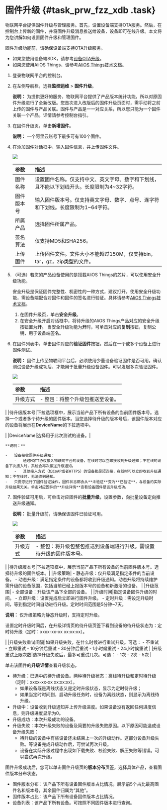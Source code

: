 # 固件升级 {#task_prw_fzz_xdb .task}

物联网平台提供固件升级与管理服务。首先，设置设备端支持OTA服务。然后，在控制台上传新的固件，并将固件升级消息推送给设备，设备即可在线升级。本文将为您讲解如何设置固件升级和管理固件。

固件升级功能前，请确保设备端支持OTA升级服务。

-   如果您使用设备端SDK，请参考[设备OTA升级](../../../../../intl.zh-CN/设备端开发指南/设备OTA升级.md#)。
-   如果您使用AliOS Things，请参考[AliOS Things技术文档](https://github.com/alibaba/AliOS-Things/wiki)。

1.  登录物联网平台的控制台。 
2.  在左侧导航栏，选择**监控运维** \> **固件升级**。 

    **说明：** 为提供更好的服务，物联网平台提供了产品版本统计功能，所以对原固件升级进行了全新改版。您首次进入改版后的固件升级页面时，需手动将之前上传的固件与产品关联。固件与产品是一一对应关系，所以您只能为一个固件关联一个产品。详情请参考控制台指引。

3.  在固件升级页，单击**新增固件**。 

    **说明：** 一个阿里云账号下最多可有100个固件。

4.  在添加固件对话框中，输入固件信息，并上传固件文件。 

    ![](http://static-aliyun-doc.oss-cn-hangzhou.aliyuncs.com/assets/img/7553/15484052223946_zh-CN.png)

    |参数|描述|
    |:-|:-|
    |固件名称|设置固件名称。仅支持中文、英文字母、数字和下划线，且不能以下划线开头。长度限制为4~32字符。|
    |固件版本号|输入固件版本号。仅支持英文字母、数字、点号、连字符和下划线。长度限制为1~64字符。|
    |所属产品|选择固件所属产品。|
    |签名算法|仅支持MD5和SHA256。|
    |上传固件|上传固件文件。文件大小不能超过150M，仅支持bin，tar，gz，zip类型的文件。|

5.  （可选）若您的产品设备使用的是搭载AliOS Things的芯片，可以使用安全升级功能。 

    安全升级是保证固件完整性、机密性的一种方式，建议打开。使用安全升级功能，需设备端配合对固件和固件的签名进行验证。具体请参考[AliOS Things技术文档](https://github.com/alibaba/AliOS-Things/wiki)。

    1.  在固件升级页，单击**安全升级**。 
    2.  在安全升级开启对话框中，将待升级的AliOS Things产品对应的安全升级按钮置为**开**。 当安全升级功能为**开**时，可单击对应的**复制**按钮，复制公钥，用于设备端签名。
6.  在固件列表中，单击固件对应的**验证固件**按钮，然后在一个或多个设备上进行固件测试。 

    **说明：** 固件上传至物联网平台后，必须使用少量设备验证固件是否可用。确认测试设备升级成功后，才能用于批量升级设备固件。可以发起多次验证固件。

    ![](http://static-aliyun-doc.oss-cn-hangzhou.aliyuncs.com/assets/img/7553/154840522210898_zh-CN.png)

    |参数|描述|
    |:-|:-|
    |升级方式|     -   整包：将整个升级包推送至设备。
 |
    |待升级版本号|下拉选项框中，展示当前产品下所有设备的当前固件版本号。选择一个或者多个待升级的固件版本。当您选择待升级的版本号后，该固件版本对应的设备将展示在**DeviceName**的下拉选项中。

|
    |DeviceName|选择用于此次测试的设备。|

    **说明：** 

    -   设备接收固件升级通知：
        -   通过MQTT协议接入物联网平台的设备，在线时可以立即接收到升级通知；不在线的设备下次接入时，系统会再次推送升级通知。
        -   其他接入方式（如CoAP或者HTTPS）的设备都是短连接，在线时可以立即收到升级通知；不在线时，无法收到通知。
    -   只要您进行了固件验证操作，固件状态都会从**未验证**变为**已验证**，与设备的实际升级结果无关。单击对应固件的**升级详情**查看设备固件是否升级成功。
7.  固件验证可用后，可单击对应固件的**批量升级**，设置参数，向批量设备定向推送升级通知。 

    **说明：** 批量升级前，请确保该固件已验证可用。

    ![](http://static-aliyun-doc.oss-cn-hangzhou.aliyuncs.com/assets/img/7553/154840522210902_zh-CN.png)

    |参数|描述|
    |:-|:-|
    |升级方式|     -   整包：将升级包整包推送到设备端进行升级。需设置待升级的固件版本号。
 |
    |待升级版本号|下拉选项框中，展示当前产品下所有设备的当前固件版本号。选择待升级的固件版本。|
    |升级策略|     -   静态升级：仅升级满足指定条件的当前设备。
    -   动态升级：满足指定条件的设备都将收到升级通知。动态升级将持续维护需升级的设备范围，包括当前已经上报版本号的设备和新激活的设备。
 |
    |升级范围|     -   全部设备：升级该产品下全部的设备。
 |
    |升级时间|指定设备固件升级的时间。    -   立即升级：设置完成后立即进行固件升级。
    -   定时升级：需设定升级时间，等到指定时间自动进行升级。定时时间范围是5分钟~7天。

**说明：** 仅升级策略为静态升级时，支持定时升级。

设置定时升级时间后，在升级详情页的待升级页签下看到设备的待升级状态为：定时待升级（定时：xxxx-xx-xx xx:xx:xx）。

|
    |升级失败重试间隔|如果升级失败，在什么时候进行重试升级。可选：    -   不重试
    -   立即重试
    -   10分钟后重试
    -   30分钟后重试
    -   1小时候重试
    -   24小时候重试
|
    |升级重试上限次数|选择升级失败后，最多可重试几次。可选：    -   1次
    -   2次
    -   5次
|


单击该固件的**升级详情**查看升级状态。

-   待升级：已选中的待升级设备。两种待升级状态：离线待升级和定时待升级（定时：xxxx-xx-xx xx:xx:xx）。
    -   如果设备既是离线状态又是定时升级状态，显示为定时待升级；
    -   如果当定时时间到，启动升级任务时，设备为离线状态，则显示为离线待升级。
-   升级中：设备收到升级通知并上传升级进度。如果设备没有返回任何进度信息，则升级进度显示为0。
-   升级成功：本次升级成功的设备。
-   升级失败：本次升级失败的设备及简要的升级失败原因。以下原因可能造成设备升级失败：
    -   待升级的设备中有些设备还未结束上一次的升级动作。这部分设备升级失败。等设备完成升级动作后，可尝试再次升级。
    -   设备在实际升级过程中出现如下载失败、校验失败、解压失败等错误。可以尝试再次升级。

固件升级成功后，您可以单击固件升级页的**版本分布**页签，选择具体产品，查看固件版本分布状态。

-   固件版本分布：该产品下所有设备固件版本占比情况。展示前5个占比最高固件名和版本号，其余固件归属为“其他”。
-   固件版本占比：该产品下所有设备固件版本占比情况。
-   设备列表：该产品下所有设备。可按照不同固件版本进行查询。

